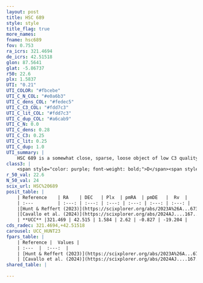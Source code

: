```yaml
---
layout: post
title: HSC 689
style: style
title_flag: true
more_names: 
fname: hsc689
fov: 0.753
ra_icrs: 321.4694
de_icrs: 42.51518
glon: 87.5641
glat: -5.86737
r50: 22.6
plx: 1.5837
UTI: "0.21"
UTI_COLOR: "#fbcebe"
UTI_C_N_COL: "#e0a6b3"
UTI_C_dens_COL: "#fedec5"
UTI_C_C3_COL: "#fdd7c3"
UTI_C_lit_COL: "#fdd7c3"
UTI_C_dup_COL: "#a6cab9"
UTI_C_N: 0.0
UTI_C_dens: 0.28
UTI_C_C3: 0.25
UTI_C_lit: 0.25
UTI_C_dup: 1.0
UTI_summary: |
    HSC 689 is a somewhat close, sparse, loose object of low C3 quality. It was recently reported in the literature.<br><br><span style="color: #99180f; font-weight: bold;">Warning: </span>contains less than 25 stars with <i>P>0.5</i> estimated.
class3: |
    <span style="color: purple; font-weight: bold;">D</span><span style="color: #FFC300; font-weight: bold;">B</span>
r_50_val: 22.6
N_50_val: 24
scix_url: HSC%20689
posit_table: |
    | Reference    | RA    | DEC   | Plx  | pmRA  | pmDE   |  Rv  |
    | :---         | :---: | :---: | :---: | :---: | :---: | :---: |
    |[Hunt & Reffert (2023)](https://scixplorer.org/abs/2023A%26A...673A.114H) | 321.57 | 42.483 | 1.584 | 2.575 | -0.978 | -33.117 |
    |[Cavallo et al. (2024)](https://scixplorer.org/abs/2024AJ....167...12C) | 321.554 | 42.541 | 1.583 | -- | -- | -- |
    | **UCC** |321.469 | 42.515 | 1.584 | 2.62 | -0.827 | -19.204 | 
cds_radec: 321.4694,+42.51518
carousel: UCC_HUNT23
fpars_table: |
    | Reference |  Values |
    | :---  |  :---:  |
    | [Hunt & Reffert (2023)](https://scixplorer.org/abs/2023A%26A...673A.114H) | `AV50=0.161, diffAV50=0.436, MOD50=8.931, logAge50=7.782` |
    | [Cavallo et al. (2024)](https://scixplorer.org/abs/2024AJ....167...12C) | `AV50=0.33, dMod50=8.97, logAge50=7.96, [Fe/H]50=0.17` |
shared_table: |
    
---
```

